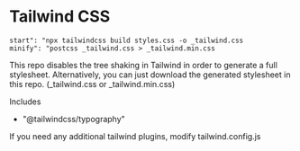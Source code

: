 # Tailwind CSS

`start": "npx tailwindcss build styles.css -o _tailwind.css`  
`minify": "postcss _tailwind.css > _tailwind.min.css`  

This repo disables the tree shaking in Tailwind in order to generate a full stylesheet.
Alternatively, you can just download the generated stylesheet in this repo. (_tailwind.css or _tailwind.min.css)

Includes
- "@tailwindcss/typography"

If you need any additional tailwind plugins, modify tailwind.config.js